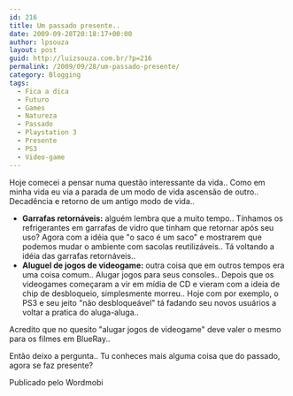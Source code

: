 ```yaml
---
id: 216
title: Um passado presente..
date: 2009-09-28T20:18:17+00:00
author: lpsouza
layout: post
guid: http://luizsouza.com.br/?p=216
permalink: /2009/09/28/um-passado-presente/
category: Blogging
tags:
  - Fica a dica
  - Futuro
  - Games
  - Natureza
  - Passado
  - Playstation 3
  - Presente
  - PS3
  - Video-game
---
```

Hoje comecei a pensar numa questão interessante da vida.. Como em minha vida eu via a parada de um modo de vida ascensão de outro.. Decadência e retorno de um antigo modo de vida..

* **Garrafas retornáveis:** alguém lembra que a muito tempo.. Tínhamos os refrigerantes em garrafas de vidro que tinham que retornar após seu uso? Agora com a idéia que "o saco é um saco" e mostrarem que podemos mudar o ambiente com sacolas reutilizáveis.. Tá voltando a idéia das garrafas retornáveis..
* **Aluguel de jogos de videogame:** outra coisa que em outros tempos era uma coisa comum.. Alugar jogos para seus consoles.. Depois que os videogames começaram a vir em mídia de CD e vieram com a ideia de chip de desbloqueio, simplesmente morreu.. Hoje com por exemplo, o PS3 e seu jeito "não desbloqueável" tá fadando seu novos usuários a voltar a pratica do aluga-aluga..

Acredito que no quesito "alugar jogos de videogame" deve valer o mesmo para os filmes em BlueRay..

Então deixo a pergunta.. Tu conheces mais alguma coisa que do passado, agora se faz presente?

Publicado pelo Wordmobi
